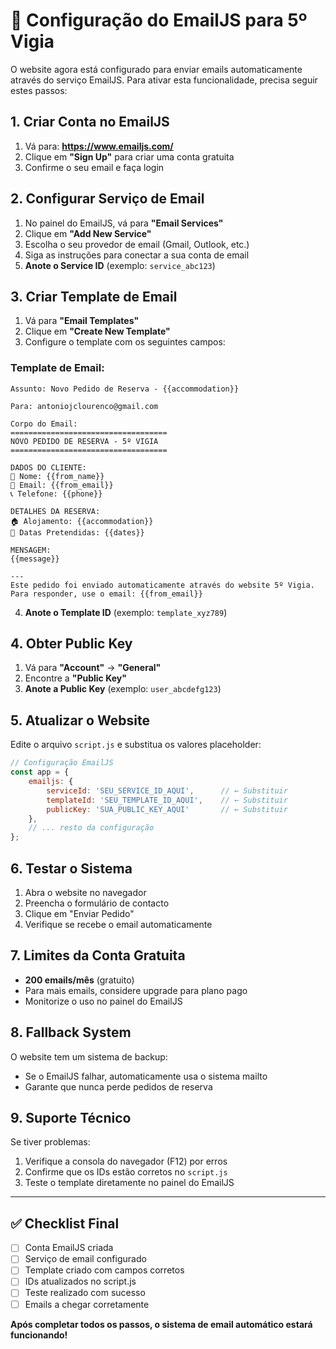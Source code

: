 # 📧 Configuração do EmailJS para 5º Vigia

O website agora está configurado para enviar emails automaticamente através do serviço EmailJS. Para ativar esta funcionalidade, precisa seguir estes passos:

## 1. Criar Conta no EmailJS

1. Vá para: **https://www.emailjs.com/**
2. Clique em **"Sign Up"** para criar uma conta gratuita
3. Confirme o seu email e faça login

## 2. Configurar Serviço de Email

1. No painel do EmailJS, vá para **"Email Services"**
2. Clique em **"Add New Service"**
3. Escolha o seu provedor de email (Gmail, Outlook, etc.)
4. Siga as instruções para conectar a sua conta de email
5. **Anote o Service ID** (exemplo: `service_abc123`)

## 3. Criar Template de Email

1. Vá para **"Email Templates"**
2. Clique em **"Create New Template"**
3. Configure o template com os seguintes campos:

### Template de Email:
```
Assunto: Novo Pedido de Reserva - {{accommodation}}

Para: antoniojclourenco@gmail.com

Corpo do Email:
===================================
NOVO PEDIDO DE RESERVA - 5º VIGIA
===================================

DADOS DO CLIENTE:
📧 Nome: {{from_name}}
📧 Email: {{from_email}}
📞 Telefone: {{phone}}

DETALHES DA RESERVA:
🏠 Alojamento: {{accommodation}}
📅 Datas Pretendidas: {{dates}}

MENSAGEM:
{{message}}

---
Este pedido foi enviado automaticamente através do website 5º Vigia.
Para responder, use o email: {{from_email}}
```

4. **Anote o Template ID** (exemplo: `template_xyz789`)

## 4. Obter Public Key

1. Vá para **"Account"** → **"General"**
2. Encontre a **"Public Key"**
3. **Anote a Public Key** (exemplo: `user_abcdefg123`)

## 5. Atualizar o Website

Edite o arquivo `script.js` e substitua os valores placeholder:

```javascript
// Configuração EmailJS
const app = {
    emailjs: {
        serviceId: 'SEU_SERVICE_ID_AQUI',      // ← Substituir
        templateId: 'SEU_TEMPLATE_ID_AQUI',    // ← Substituir
        publicKey: 'SUA_PUBLIC_KEY_AQUI'       // ← Substituir
    },
    // ... resto da configuração
};
```

## 6. Testar o Sistema

1. Abra o website no navegador
2. Preencha o formulário de contacto
3. Clique em "Enviar Pedido"
4. Verifique se recebe o email automaticamente

## 7. Limites da Conta Gratuita

- **200 emails/mês** (gratuito)
- Para mais emails, considere upgrade para plano pago
- Monitorize o uso no painel do EmailJS

## 8. Fallback System

O website tem um sistema de backup:
- Se o EmailJS falhar, automaticamente usa o sistema mailto
- Garante que nunca perde pedidos de reserva

## 9. Suporte Técnico

Se tiver problemas:
1. Verifique a consola do navegador (F12) por erros
2. Confirme que os IDs estão corretos no `script.js`
3. Teste o template diretamente no painel do EmailJS

---

## ✅ Checklist Final

- [ ] Conta EmailJS criada
- [ ] Serviço de email configurado
- [ ] Template criado com campos corretos
- [ ] IDs atualizados no script.js
- [ ] Teste realizado com sucesso
- [ ] Emails a chegar corretamente

**Após completar todos os passos, o sistema de email automático estará funcionando!**
